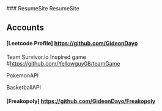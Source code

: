<base target="_blank">
### ResumeSite
ResumeSite

## Accounts
#### [Leetcode Profile] https://github.com/GideonDayo

Team Survivor.io Inspired game
#https://github.com/Yellowguy08/teamGame

PokemonAPI

BasketballAPI


#### [Freakopoly] https://github.com/GideonDayo/Freakopoly
